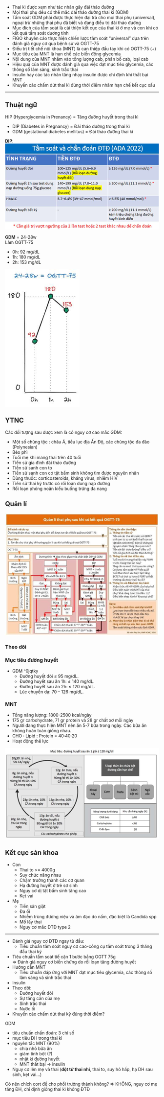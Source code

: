 - Thai kì được xem như tác nhân gây đái tháo đường    
- Mọi thai phụ đều có thể mắc đái tháo đường thai kì (GDM)    
- Tầm soát GDM phải được thực hiện đại trà cho mọi thai phụ (universal), ngoại trừ những thai phụ đã biết và đang điều trị đái tháo đường    
- Mục đích của tầm soát là cải thiện kết cục của thai kì ở mẹ và con khi có kết quả tầm soát dương tính    
- FIGO khuyến cáo thực hiện chiến lược tầm soát “universal” dựa trên đánh giá nguy cơ qua bệnh sử và OGTT-75  
- Điều trị tiết chế nội khoa (MNT) là can thiệp đầu tay khi có OGTT-75 (+)   
- Mục tiêu của MNT là hạn chế các biến động glycemia    
- Nội dung của MNT nhằm vào tổng lượng cab, phân bố cab, loại cab    
- Hiệu quả của MNT được đánh giá qua việc đạt mục tiêu glycemia, các thông số lâm sàng, sinh trắc thai    
- Insulin hay các tác nhân tăng nhạy insulin được chỉ định khi thất bại MNT   
- Khuyến cáo chấm dứt thai kì đúng thời điểm nhằm hạn chế kết cục xấu   
  
---  
## Thuật ngữ  
HIP (Hyperglycemia in Prenancy) = Tăng đường huyết trong thai kì  
- DIP (Diabetes in Pregnancy) = Đái tháo đường trong thai kì  
- GDM (gestational diabetes mellitus) = Đái tháo đường thai kì  
  
**DIP**:   
![555](../../../../200%20Files/image/image/tieu%20chuan%20DTD%20ADA%202022.jpeg)  
  
**GDM** = 24-28w  
Làm OGTT-75  
- 0h: 92 mg/dL  
- 1h: 180 mg/dL  
- 2h: 153 mg/dL  
  
![RL đường huyết trong thai kỳ-1690010111643.jpeg](../../../../200%20Files/image/image/RL%20%C4%91%C6%B0%E1%BB%9Dng%20huy%E1%BA%BFt%20trong%20thai%20k%E1%BB%B3-1690010111643.jpeg)  
## YTNC  
  
Các đối tượng sau được xem là có nguy cơ cao mắc GDM:    
- Một số chủng tộc : châu Á, tiểu lục địa Ấn Độ, các chủng tộc đa đảo (Polynesian)   
- Béo phì   
- Tuổi mẹ khi mang thai trên 40 tuổi    
- Tiền sử gia đình đái tháo đường    
- Tiền sử sanh con to    
- Tiền sử sanh con có tật bẩm sinh không tìm được nguyên nhân   
- Dùng thuốc: corticosteroids, kháng virus, nhiễm HIV    
- Tiền sử thai kỳ trước có rối loạn dung nạp đường    
- Rối loạn phóng noãn kiểu buồng trứng đa nang  
  
## Quản lí  
![Quan li thai phu sau khi co ket qua OGTT-75.jpeg](../../../../200%20Files/image/image/Quan%20li%20thai%20phu%20sau%20khi%20co%20ket%20qua%20OGTT-75.jpeg)  
### Theo dõi  
  
### Mục tiêu đường huyết  
- GDM ^0jqtky  
	- Đường huyết đói ≤ 95 mg/dL.    
	- Đường huyết sau ăn 1h: ≤ 140 mg/dL.    
	- Đường huyết sau ăn 2h: ≤ 120 mg/dL.    
	- Lúc chuyển dạ: 70 – 126 mg/dL.  
### MNT  
- Tổng năng lượng: 1800-2500 kcal/ngày  
- 175 gr carbohydrate, 71 gr protein và 28 gr chất xơ mỗi ngày  
- Người đang thực hiện MNT nên ăn 5-7 bữa trong ngày. Các bữa ăn không hoàn toàn giống nhau.  
- CHO : Lipid : Protein = 40:40:20  
- Hoạt động thể lực  
  
![RL đường huyết trong thai kỳ-1690011171432.jpeg](../../../../200%20Files/image/image/RL%20%C4%91%C6%B0%E1%BB%9Dng%20huy%E1%BA%BFt%20trong%20thai%20k%E1%BB%B3-1690011171432.jpeg)  
  
## Kết cục sản khoa  
- Con  
	- Thai to >= 4000g  
	- Suy chức năng nhau  
	- Chậm trưởng thành các cơ quan  
	- Hạ đường huyết ở trẻ sơ sinh  
	- Nguy cơ dị tật bẩm sinh tăng cao  
	- Kẹt vai  
- Mẹ  
	- Tiền sản giật  
	- Đa ối  
	- Nhiễm trùng đường niệu và âm đạo do nấm, đặc biệt là Candida spp  
	- Mổ lấy thai  
	- Nguy cơ mắc ĐTĐ type 2  
  
  
---  
- Đánh giá nguy cơ ĐTĐ ngay từ đầu:  
	- Tiêu chuẩn tầm soát nguy cơ cao-công cụ tầm soát trong 3 tháng đầu thai kỳ  
- Tiêu chuẩn tầm soát tiế cận 1 bước bằng OGTT 75g    
⇒ Đánh giá nguy cơ biến chứng do rối loạn tăng đường huyết  
- Hướng dẫn MNT  
	- Tiêu chuẩn đáp ứng với MNT đạt mục tiêu glycemia, các thông số lâm sàng và sinh trắc thai  
- Insulin  
- Theo dõi:  
	- Đường huyết đói  
	- Sự tăng cân của mẹ  
	- Sinh trắc thai  
	- Nước ối  
- Khuyến cáo chấm dứt thai kỳ đúng thời điểm?  
  
GDM  
- tiêu chuẩn chẩn đoán: 3 chỉ số  
- mục tiêu ĐH trong thai kì  
- nguyên tắc MNT (90%)  
	- chia nhỏ bữa ăn  
	- giảm tinh bột (?)  
	- nhật kí đường huyết  
	- MNT thất bại -> insulin  
- Nguy cơ lên mẹ và thai (**đột tử thai nhi**, thai to, suy hô hấp, hạ DH sau sinh, kẹt vai...)  
  
Có nên chích cort để cho phổi trưởng thành không? => KHÔNG, nguy cơ mẹ tăng ĐH, chỉ định giống thai kì không ĐTĐ